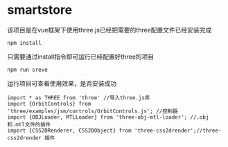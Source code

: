 # smartstore

该项目是在vue框架下使用three.js已经把需要的three配置文件已经安装完成
```
npm install
```
只需要通过install指令即可运行已经配置好three的项目
```
npm run sreve
```
运行项目可查看使用效果，是否安装成功
 ```
import * as THREE from 'three' //导入three.js库
import {OrbitControls} from 'three/examples/jsm/controls/OrbitControls.js'; //控制器
import {OBJLoader, MTLLoader} from 'three-obj-mtl-loader'; //.obj和.mtl文件的插件 
import {CSS2DRenderer, CSS2DObject} from 'three-css2drender';//three-css2drender 插件

 ```

